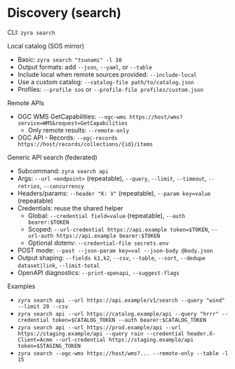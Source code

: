 # Discovery (search)

CLI: `zyra search`

Local catalog (SOS mirror)
- Basic: `zyra search "tsunami" -l 10`
- Output formats: add `--json`, `--yaml`, or `--table`
- Include local when remote sources provided: `--include-local`
- Use a custom catalog: `--catalog-file path/to/catalog.json`
- Profiles: `--profile sos` or `--profile-file profiles/custom.json`

Remote APIs
- OGC WMS GetCapabilities: `--ogc-wms https://host/wms?service=WMS&request=GetCapabilities`
  - Only remote results: `--remote-only`
- OGC API - Records: `--ogc-records https://host/records/collections/{id}/items`

Generic API search (federated)
- Subcommand: `zyra search api`
- Args: `--url <endpoint>` (repeatable), `--query`, `--limit`, `--timeout`, `--retries`, `--concurrency`
- Headers/params: `--header "K: V"` (repeatable), `--param key=value` (repeatable)
- Credentials: reuse the shared helper
  - Global: `--credential field=value` (repeatable), `--auth bearer:$TOKEN`
  - Scoped: `--url-credential https://api.example token=$TOKEN`, `--url-auth https://api.example bearer:$TOKEN`
  - Optional dotenv: `--credential-file secrets.env`
- POST mode: `--post --json-param key=val --json-body @body.json`
- Output shaping: `--fields k1,k2`, `--csv`, `--table`, `--sort`, `--dedupe dataset|link`, `--limit-total`
- OpenAPI diagnostics: `--print-openapi`, `--suggest-flags`

Examples
- `zyra search api --url https://api.example/v1/search --query "wind" --limit 20 --csv`
- `zyra search api --url https://catalog.example/api --query "hrrr" --credential token=$CATALOG_TOKEN --auth bearer:$CATALOG_TOKEN`
- `zyra search api --url https://prod.example/api --url https://staging.example/api --query rain --credential header.X-Client=Acme --url-credential https://staging.example/api token=$STAGING_TOKEN`
- `zyra search --ogc-wms https://host/wms?... --remote-only --table -l 15`
